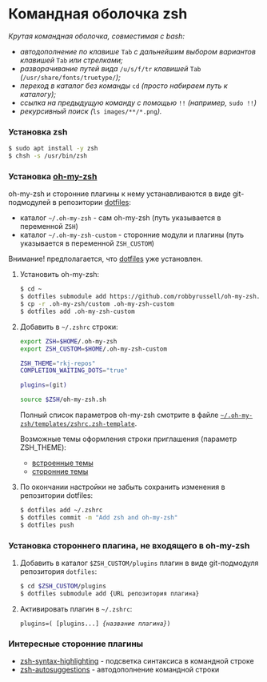 # Командная оболочка zsh
*Крутая командная оболочка, совместимая с bash:*

* *автодополнение по клавише* `Tab` *c дальнейшим выбором вариантов клавишей* `Tab` *или стрелками;*
* *разворачивание путей вида* `/u/s/f/tr` *клавишей* `Tab` *(*`/usr/share/fonts/truetype/`*);*
* *переход в каталог без команды* `cd` *(просто набираем путь к каталогу);*
* *ссылка на предыдущую команду с помощью* `!!` *(например,* `sudo !!`*)*
* *рекурсивный поиск (*`ls images/**/*.png`*).*

### Установка zsh

```bash
$ sudo apt install -y zsh
$ chsh -s /usr/bin/zsh
```
### Установка [oh-my-zsh](https://github.com/robbyrussell/oh-my-zsh)

oh-my-zsh и сторонние плагины к нему устанавливаются в виде git-подмодулей
в репозитории [dotfiles](https://github.com/radimih/dotfiles):
* каталог `~/.oh-my-zsh` - сам oh-my-zsh (путь указывается в переменной `ZSH`)
* каталог `~/.oh-my-zsh-custom` - сторонние модули и плагины (путь указывается в переменной `ZSH_CUSTOM`)

Внимание! предполагается, что [dotfiles](/dotfiles.md) уже установлен.

1. Установить oh-my-zsh:
    ```bash
    $ cd ~
    $ dotfiles submodule add https://github.com/robbyrussell/oh-my-zsh.git .oh-my-zsh
    $ cp -r .oh-my-zsh/custom .oh-my-zsh-custom
    $ dotfiles add .oh-my-zsh-custom
    ```

1. Добавить в `~/.zshrc` строки:

    ```bash
    export ZSH=$HOME/.oh-my-zsh
    export ZSH_CUSTOM=$HOME/.oh-my-zsh-custom
    
    ZSH_THEME="rkj-repos"
    COMPLETION_WAITING_DOTS="true"
    
    plugins=(git)

    source $ZSH/oh-my-zsh.sh
    ```
  
    Полный список параметров oh-my-zsh смотрите в файле [`~/.oh-my-zsh/templates/zshrc.zsh-template`](https://github.com/robbyrussell/oh-my-zsh/blob/master/templates/zshrc.zsh-template).
    
    Возможные темы оформления строки приглашения (параметр ZSH_THEME):
    * [встроенные темы](https://github.com/robbyrussell/oh-my-zsh/wiki/themes)
    * [сторонние темы](https://github.com/robbyrussell/oh-my-zsh/wiki/External-themes)
    
1. По окончании настройки не забыть сохранить изменения в репозитории dotfiles:
    
    ```bash
    $ dotfiles add ~/.zshrc
    $ dotfiles commit -m "Add zsh and oh-my-zsh"
    $ dotfiles push
    ```

### Установка стороннего плагина, не входящего в oh-my-zsh

1. Добавить в каталог `$ZSH_CUSTOM/plugins` плагин в виде git-подмодуля репозитория `dotfiles`:

    ```bash
    $ cd $ZSH_CUSTOM/plugins
    $ dotfiles submodule add {URL репозитория плагина}
    ```
  
1. Активировать плагин в `~/.zshrc`:

    `plugins=( [plugins...] `*`{название плагина}`*`)`

### Интересные сторонние плагины

* [zsh-syntax-highlighting](https://github.com/zsh-users/zsh-syntax-highlighting) - подсветка синтаксиса в командной строке
* [zsh-autosuggestions](https://github.com/zsh-users/zsh-autosuggestions) - автодополнение командной строки
